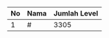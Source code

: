 | No | Nama            | Jumlah Level |
|----|-----------------|--------------|
| 1  | #    |    3305        |
